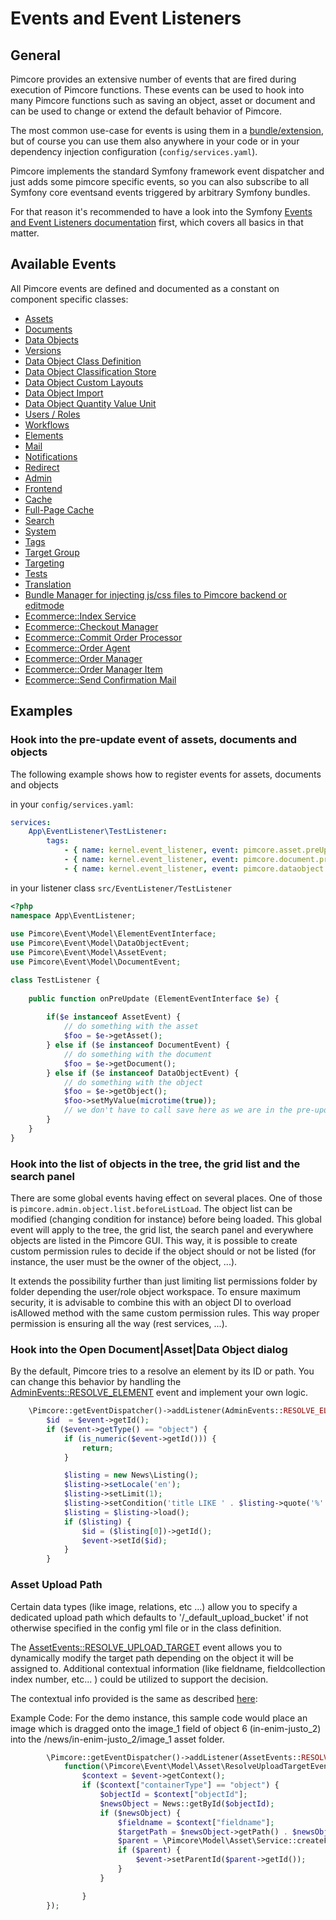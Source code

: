 # Events and Event Listeners

## General

Pimcore provides an extensive number of events that are fired during execution of Pimcore functions. These events can be 
used to hook into many Pimcore functions such as saving an object, asset or document and can be used to change or extend 
the default behavior of Pimcore.

The most common use-case for events is using them in a [bundle/extension](13_Bundle_Developers_Guide/06_Plugin_Backend_UI.md), but 
of course you can use them also anywhere in your code or in your dependency injection configuration (`config/services.yaml`). 

Pimcore implements the standard Symfony framework event dispatcher and just adds some pimcore specific events, 
so you can also subscribe to all Symfony core eventsand events triggered by arbitrary Symfony bundles. 

For that reason it's recommended to have a look into the Symfony [Events and Event Listeners documentation](https://symfony.com/doc/5.2/event_dispatcher.html)
first, which covers all basics in that matter. 

## Available Events

All Pimcore events are defined and documented as a constant on component specific classes: 
- [Assets](https://github.com/pimcore/pimcore/blob/10.x/lib/Event/AssetEvents.php)
- [Documents](https://github.com/pimcore/pimcore/blob/10.x/lib/Event/DocumentEvents.php)
- [Data Objects](https://github.com/pimcore/pimcore/blob/10.x/lib/Event/DataObjectEvents.php)
- [Versions](https://github.com/pimcore/pimcore/blob/10.x/lib/Event/VersionEvents.php)
- [Data Object Class Definition](https://github.com/pimcore/pimcore/blob/10.x/lib/Event/DataObjectClassDefinitionEvents.php)
- [Data Object Classification Store](https://github.com/pimcore/pimcore/blob/10.x/lib/Event/DataObjectClassificationStoreEvents.php)
- [Data Object Custom Layouts](https://github.com/pimcore/pimcore/blob/10.x/lib/Event/DataObjectCustomLayoutEvents.php)
- [Data Object Import](https://github.com/pimcore/pimcore/blob/10.x/lib/Event/DataObjectImportEvents.php)
- [Data Object Quantity Value Unit](https://github.com/pimcore/pimcore/blob/10.x/lib/Event/DataObjectQuantityValueEvents.php)
- [Users / Roles](https://github.com/pimcore/pimcore/blob/10.x/lib/Event/UserRoleEvents.php)
- [Workflows](https://github.com/pimcore/pimcore/blob/10.x/lib/Event/WorkflowEvents.php)
- [Elements](https://github.com/pimcore/pimcore/blob/10.x/lib/Event/ElementEvents.php)
- [Mail](https://github.com/pimcore/pimcore/blob/10.x/lib/Event/MailEvents.php)
- [Notifications](https://github.com/pimcore/pimcore/blob/10.x/lib/Event/NotificationEvents.php)
- [Redirect](https://github.com/pimcore/pimcore/blob/10.x/lib/Event/RedirectEvents.php)
- [Admin](https://github.com/pimcore/pimcore/blob/10.x/lib/Event/AdminEvents.php)
- [Frontend](https://github.com/pimcore/pimcore/blob/10.x/lib/Event/FrontendEvents.php)
- [Cache](https://github.com/pimcore/pimcore/blob/10.x/lib/Event/CoreCacheEvents.php)
- [Full-Page Cache](https://github.com/pimcore/pimcore/blob/10.x/lib/Event/FullPageCacheEvents.php)
- [Search](https://github.com/pimcore/pimcore/blob/10.x/lib/Event/SearchBackendEvents.php)
- [System](https://github.com/pimcore/pimcore/blob/10.x/lib/Event/SystemEvents.php)
- [Tags](https://github.com/pimcore/pimcore/blob/10.x/lib/Event/TagEvents.php)
- [Target Group](https://github.com/pimcore/pimcore/blob/10.x/lib/Event/TargetGroupEvents.php)
- [Targeting](https://github.com/pimcore/pimcore/blob/10.x/lib/Event/TargetingEvents.php)
- [Tests](https://github.com/pimcore/pimcore/blob/10.x/lib/Event/TestEvents.php)
- [Translation](https://github.com/pimcore/pimcore/blob/10.x/lib/Event/TranslationEvents.php)
- [Bundle Manager for injecting js/css files to Pimcore backend or editmode](https://github.com/pimcore/pimcore/blob/10.x/lib/Event/BundleManagerEvents.php)
- [Ecommerce::Index Service](https://github.com/pimcore/pimcore/blob/10.x/lib/Event/Ecommerce/IndexServiceEvents.php)
- [Ecommerce::Checkout Manager](https://github.com/pimcore/pimcore/blob/10.x/lib/Event/Ecommerce/CheckoutManagerEvents.php)
- [Ecommerce::Commit Order Processor](https://github.com/pimcore/pimcore/blob/10.x/lib/Event/Ecommerce/CommitOrderProcessorEvents.php)
- [Ecommerce::Order Agent](https://github.com/pimcore/pimcore/blob/10.x/lib/Event/Ecommerce/OrderAgentEvents.php)
- [Ecommerce::Order Manager](https://github.com/pimcore/pimcore/blob/10.x/lib/Event/Ecommerce/OrderManagerEvents.php)
- [Ecommerce::Order Manager Item](https://github.com/pimcore/pimcore/blob/10.x/lib/Event/Ecommerce/CheckoutManagerItemEvents.php)
- [Ecommerce::Send Confirmation Mail](https://github.com/pimcore/pimcore/blob/10.x/lib/Event/Ecommerce/SendConfirmationMailEvents.php)

## Examples

### Hook into the pre-update event of assets, documents and objects
The following example shows how to register events for assets, documents and objects 

in your `config/services.yaml`: 
```yaml
services:
    App\EventListener\TestListener:
        tags:
            - { name: kernel.event_listener, event: pimcore.asset.preUpdate, method: onPreUpdate }
            - { name: kernel.event_listener, event: pimcore.document.preUpdate, method: onPreUpdate }
            - { name: kernel.event_listener, event: pimcore.dataobject.preUpdate, method: onPreUpdate }
```

in your listener class `src/EventListener/TestListener`
```php
<?php
namespace App\EventListener;
  
use Pimcore\Event\Model\ElementEventInterface;
use Pimcore\Event\Model\DataObjectEvent;
use Pimcore\Event\Model\AssetEvent;
use Pimcore\Event\Model\DocumentEvent;

class TestListener {
     
    public function onPreUpdate (ElementEventInterface $e) {
       
        if($e instanceof AssetEvent) {
            // do something with the asset
            $foo = $e->getAsset(); 
        } else if ($e instanceof DocumentEvent) {
            // do something with the document
            $foo = $e->getDocument(); 
        } else if ($e instanceof DataObjectEvent) {
            // do something with the object
            $foo = $e->getObject(); 
            $foo->setMyValue(microtime(true));
            // we don't have to call save here as we are in the pre-update event anyway ;-) 
        }
    }
}
```

### Hook into the list of objects in the tree, the grid list and the search panel

There are some global events having effect on several places. One of those is `pimcore.admin.object.list.beforeListLoad`.
The object list can be modified (changing condition for instance) before being loaded. This global event will apply to the tree, the grid list, the search panel and everywhere objects are listed in the Pimcore GUI.
This way, it is possible to create custom permission rules to decide if the object should or not be listed (for instance, the user must be the owner of the object, ...).

It extends the possibility further than just limiting list permissions folder by folder depending the user/role object workspace.
To ensure maximum security, it is advisable to combine this with an object DI to overload isAllowed method with the same custom permission rules. This way proper permission is ensuring all the way (rest services, ...).

### Hook into the Open Document|Asset|Data Object dialog

By the default, Pimcore tries to a resolve an element by its ID or path.
You can change this behavior by handling the [AdminEvents::RESOLVE_ELEMENT](https://github.com/pimcore/pimcore/blob/10.x/lib/Event/AdminEvents.php) event
and implement your own logic.

```php
    \Pimcore::getEventDispatcher()->addListener(AdminEvents::RESOLVE_ELEMENT, function(ResolveElementEvent $event) {
        $id  = $event->getId();
        if ($event->getType() == "object") {
            if (is_numeric($event->getId())) {
                return;
            }

            $listing = new News\Listing();
            $listing->setLocale('en');
            $listing->setLimit(1);
            $listing->setCondition('title LIKE ' . $listing->quote('%' . $id . '%'));
            $listing = $listing->load();
            if ($listing) {
                $id = ($listing[0])->getId();
                $event->setId($id);
            }
        }               
```

### Asset Upload Path

Certain data types (like image, relations, etc ...) allow you to specify a dedicated upload path which defaults 
to '/_default_upload_bucket' if not otherwise specified in the config yml file or in the class definition.

The [AssetEvents::RESOLVE_UPLOAD_TARGET](https://github.com/pimcore/pimcore/blob/10.x/lib/Event/AssetEvents.php) event
allows you to dynamically modify the target path depending on the object it will be assigned to. 
Additional contextual information (like fieldname, fieldcollection index number, etc... ) could be utilized to
support the decision.

The contextual info provided is the same as described [here](../05_Objects/01_Object_Classes/01_Data_Types/10_Calculated_Value_Type.md):

Example Code: For the demo instance, this sample code would place an image which is dragged onto the image_1 field of object 6 (in-enim-justo_2)
into the /news/in-enim-justo_2/image_1 asset folder.

```php
        \Pimcore::getEventDispatcher()->addListener(AssetEvents::RESOLVE_UPLOAD_TARGET,
            function(\Pimcore\Event\Model\Asset\ResolveUploadTargetEvent $event) {
                $context = $event->getContext();
                if ($context["containerType"] == "object") {
                    $objectId = $context["objectId"];
                    $newsObject = News::getById($objectId);
                    if ($newsObject) {
                        $fieldname = $context["fieldname"];
                        $targetPath = $newsObject->getPath() . $newsObject->getKey() . "/" . $fieldname;
                        $parent = \Pimcore\Model\Asset\Service::createFolderByPath($targetPath);
                        if ($parent) {
                            $event->setParentId($parent->getId());
                        }
                    }

                }
        });
```  